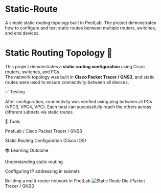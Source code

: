 # Static-Route
A simple static routing topology built in PnetLab. The project demonstrates how to configure and test static routes between multiple routers, switches, and end devices.
# Static Routing Topology 🚀

This project demonstrates a **static routing configuration** using Cisco routers, switches, and PCs.  
The network topology was built in **Cisco Packet Tracer / GNS3**, and static routes were used to ensure connectivity between all devices.


✅ Testing

After configuration, connectivity was verified using ping between all PCs (VPC3, VPC4, VPC).
Each host can successfully reach the others across different subnets via static routes.

🔧 Tools

PnetLab / Cisco Packet Tracer / GNS3

Static Routing Configuration (Cisco IOS)

📚 Learning Outcome

Understanding static routing

Configuring IP addressing in subnets

Building a multi-router network in PnetLab ![Static Route Dia](https://github.com/user-attachments/assets/d4e4a72a-0a2c-4b57-854e-8e9d94a7dae4)
/Packet Tracer / GNS3
